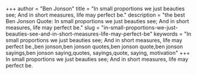 +++
author = "Ben Jonson"
title = "In small proportions we just beauties see; And in short measures, life may perfect be."
description = "the best Ben Jonson Quote: In small proportions we just beauties see; And in short measures, life may perfect be."
slug = "in-small-proportions-we-just-beauties-see-and-in-short-measures-life-may-perfect-be"
keywords = "In small proportions we just beauties see; And in short measures, life may perfect be.,ben jonson,ben jonson quotes,ben jonson quote,ben jonson sayings,ben jonson saying,quotes, sayings,quote, saying, motivation"
+++
In small proportions we just beauties see; And in short measures, life may perfect be.
